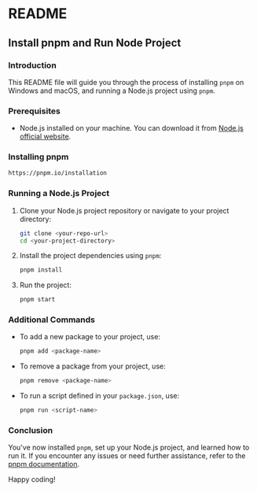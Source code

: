 # README

## Install pnpm and Run Node Project

### Introduction

This README file will guide you through the process of installing `pnpm` on Windows and macOS, and running a Node.js project using `pnpm`.

### Prerequisites

- Node.js installed on your machine. You can download it from [Node.js official website](https://nodejs.org/).

### Installing pnpm


   ```sh
   https://pnpm.io/installation
   ```

### Running a Node.js Project

1. Clone your Node.js project repository or navigate to your project directory:

   ```sh
   git clone <your-repo-url>
   cd <your-project-directory>
   ```

2. Install the project dependencies using `pnpm`:

   ```sh
   pnpm install
   ```

3. Run the project:

   ```sh
   pnpm start
   ```

### Additional Commands

- To add a new package to your project, use:

  ```sh
  pnpm add <package-name>
  ```

- To remove a package from your project, use:

  ```sh
  pnpm remove <package-name>
  ```

- To run a script defined in your `package.json`, use:

  ```sh
  pnpm run <script-name>
  ```

### Conclusion

You've now installed `pnpm`, set up your Node.js project, and learned how to run it. If you encounter any issues or need further assistance, refer to the [pnpm documentation](https://pnpm.io/).

Happy coding!
